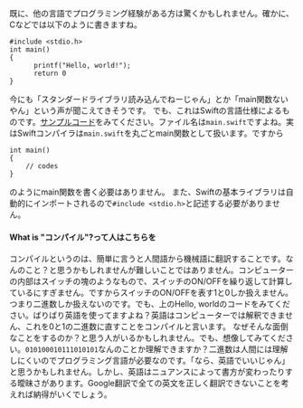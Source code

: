 
既に、他の言語でプログラミング経験がある方は驚くかもしれません。確かに、Cなどでは以下のように書きますね。

```
#include <stdio.h>
int main()
{
      printf("Hello, world!");
      return 0
}
```
今にも「スタンダードライブラリ読み込んでねーじゃん」とか「main関数ないやん」という声が聞こえてきそうです。
でも、これはSwiftの言語仕様によるものです。[サンプルコード](/SampleSource/01_Hello_world/Sources/main.swift)をみてください。ファイル名は`main.swift`ですよね。実はSwiftコンパイラは`main.swift`を丸ごとmain関数として扱います。ですから

```
int main()
{
	// codes
}
```
のようにmain関数を書く必要はありません。
また、Swiftの基本ライブラリは自動的にインポートされるので`#include <stdio.h>`と記述する必要がありません。


#### What is "コンパイル"?って人はこちらを

コンパイルというのは、簡単に言うと人間語から機械語に翻訳することです。なんのこと？と思うかもしれませんが難しいことではありません。コンピューターの内部はスイッチの塊のようなもので、スイッチのON/OFFを繰り返して計算しているにすぎません。ですからスイッチのON/OFFを表す1と0しか扱えません。つまり二進数しか扱えないのです。でも、上のHello, worldのコードをみてください。ばりばり英語を使ってますよね？英語はコンピューターでは解釈できません、これを0と1の二進数に直すことをコンパイルと言います。
なぜそんな面倒なことをするのか？と思う人がいるかもしれません。でも、想像してみてください。`010100010111010101`なんのことか理解できますか？二進数は人間には理解しにくいのでプログラミング言語が必要なのです。「なら、英語でいいじゃん」と思うかもしれません。しかし、英語はニュアンスによって書方が変わったりする曖昧さがあります。Google翻訳で全ての英文を正しく翻訳できないことを考えれば納得がいくでしょう。
